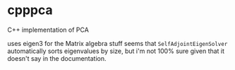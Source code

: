 # cpppca
C++ implementation of PCA

uses eigen3 for the Matrix algebra stuff
seems that `SelfAdjointEigenSolver` automatically sorts eigenvalues by size, but
i'm not 100% sure given that it doesn't say in the documentation.
